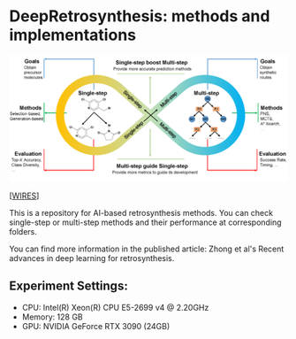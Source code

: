# DeepRetrosynthesis: methods and implementations

![overview](overview.png) 

 [[WIRES](https://wires.onlinelibrary.wiley.com/doi/10.1002/wcms.1694)]
 
This is a repository for AI-based retrosynthesis methods. You can check single-step or multi-step methods and their performance at corresponding folders.

You can find more information in the published article:
Zhong et al's Recent advances in deep learning for retrosynthesis.

## Experiment Settings:
* CPU: Intel(R) Xeon(R) CPU E5-2699 v4 @ 2.20GHz
* Memory: 128 GB
* GPU: NVIDIA GeForce RTX 3090 (24GB)
